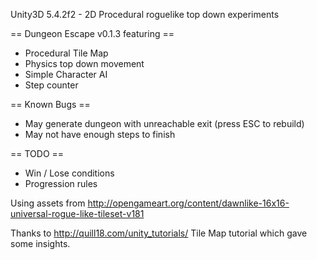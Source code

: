 Unity3D 5.4.2f2 - 2D Procedural roguelike top down experiments

== Dungeon Escape v0.1.3 featuring ==
* Procedural Tile Map
* Physics top down movement
* Simple Character AI
* Step counter

== Known Bugs ==
* May generate dungeon with unreachable exit (press ESC to rebuild)
* May not have enough steps to finish

== TODO ==
* Win / Lose conditions
* Progression rules

Using assets from http://opengameart.org/content/dawnlike-16x16-universal-rogue-like-tileset-v181

Thanks to http://quill18.com/unity_tutorials/ Tile Map tutorial which gave some insights.
